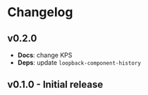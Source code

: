 # Changelog

## v0.2.0

-   **Docs**: change KPS
-   **Deps**: update `loopback-component-history`

## v0.1.0 - Initial release
